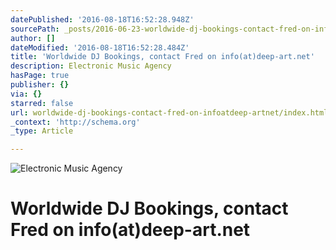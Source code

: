 ```yaml
---
datePublished: '2016-08-18T16:52:28.948Z'
sourcePath: _posts/2016-06-23-worldwide-dj-bookings-contact-fred-on-infoatdeep-artnet.md
author: []
dateModified: '2016-08-18T16:52:28.484Z'
title: 'Worldwide DJ Bookings, contact Fred on info(at)deep-art.net'
description: Electronic Music Agency
hasPage: true
publisher: {}
via: {}
starred: false
url: worldwide-dj-bookings-contact-fred-on-infoatdeep-artnet/index.html
_context: 'http://schema.org'
_type: Article

---
```

![Electronic Music Agency](https://the-grid-user-content.s3-us-west-2.amazonaws.com/1d4564b9-cea6-4a45-b087-fa4529700de8.jpg)

# Worldwide DJ Bookings, contact Fred on **info(at)deep-art.net**